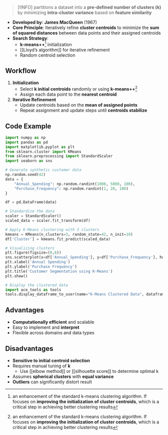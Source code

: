 > [!INFO]
> partitions a dataset into a **pre-defined number of clusters (k)** by minimizing **intra-cluster variance** based on **feature similarity**

- **Developed by**: **James MacQueen** (1967)
- **Core Principle**: Iteratively refine **cluster centroids** to minimize the **sum of squared distances** between data points and their assigned centroids
- **Search Strategy**:
	- **k-means++**[^1] initialization
	- [[Lloyd’s algorithm]] for iterative refinement
	- Random centroid selection

## Workflow

1. **Initialization**
	- Select **k initial centroids** randomly or using **k-means++**[^1]
	- Assign each data point to the **nearest centroid**
2. **Iterative Refinement**
	- Update centroids based on the **mean of assigned points**
	- Repeat assignment and update steps until **centroids stabilize**

## Code Example

```python
import numpy as np
import pandas as pd
import matplotlib.pyplot as plt
from sklearn.cluster import KMeans
from sklearn.preprocessing import StandardScaler
import seaborn as sns

# Generate synthetic customer data
np.random.seed(42)
data = {
    "Annual_Spending": np.random.randint(1000, 5000, 100),
    "Purchase_Frequency": np.random.randint(1, 20, 100)
}

df = pd.DataFrame(data)

# Standardize the data
scaler = StandardScaler()
scaled_data = scaler.fit_transform(df)

# Apply K-Means clustering with 3 clusters
kmeans = KMeans(n_clusters=3, random_state=42, n_init=10)
df['Cluster'] = kmeans.fit_predict(scaled_data)

# Visualizing clusters
plt.figure(figsize=(8,6))
sns.scatterplot(x=df['Annual_Spending'], y=df['Purchase_Frequency'], hue=df['Cluster'], palette='viridis')
plt.xlabel('Annual Spending')
plt.ylabel('Purchase Frequency')
plt.title('Customer Segmentation using K-Means')
plt.show()

# Display the clustered data
import ace_tools as tools
tools.display_dataframe_to_user(name="K-Means Clustered Data", dataframe=df)
```
## Advantages

- **Computationally efficient** and scalable
- Easy to implement and **interpret**
- Flexible across domains and data types

## Disadvantages

- **Sensitive to initial centroid selection**
- Requires manual tuning of **k**
	- Use [[elbow method]] or [[silhouette score]] to determine optimal k
- Assumes **spherical clusters** with **equal variance**
- **Outliers** can significantly distort result

[^1]: an enhancement of the standard k-means clustering algorithm. If focuses on **improving the initialization of cluster centroids**, which is a critical step in achieving better clustering results
